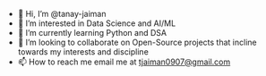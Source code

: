 - 👋 Hi, I’m @tanay-jaiman
- 👀 I’m interested in Data Science and AI/ML
- 🌱 I’m currently learning Python and DSA
- 💞️ I’m looking to collaborate on Open-Source projects that incline towards my interests and discipline
- 📫 How to reach me email me at tjaiman0907@gmail.com

<!---
tanay-jaiman/tanay-jaiman is a ✨ special ✨ repository because its `README.md` (this file) appears on your GitHub profile.
You can click the Preview link to take a look at your changes.
--->
